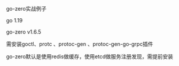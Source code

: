 go-zero实战例子

go 1.19

go-zero v1.6.5

需安装goctl、protc 、protoc-gen 、protoc-gen-go-grpc插件

go-zero默认是使用redis做缓存，使用etcd做服务注册发现，需提前安装

